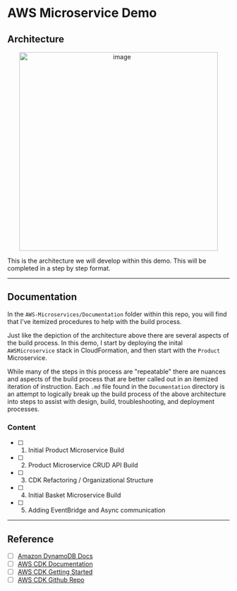 # AWS Microservice Demo

## Architecture

<p align="center">
<img width="450" alt="image" src="https://github.com/gabrrodriguez/aws-cdk-demo/assets/126508932/f0079a61-8cb1-41a8-875e-0cfd2724f41c">
</p>

This is the architecture we will develop within this demo. This will be completed in a step by step format. 

-------

## Documentation 

In the `AWS-Microservices/Documentation` folder within this repo, you will find that I've itemized procedures to help with the build process. 

Just like the depiction of the architecture above there are several aspects of the build process. In this demo, I start by deploying the inital `AWSMicroservice` stack in CloudFormation, and then start with the `Product` Microservice. 

While many of the steps in this process are "repeatable" there are nuances and aspects of the build process that are better called out in an itemized iteration of instruction. Each `.md` file found in the `Documentation` directory is an attempt to logically break up the build process of the above architecture into steps to assist with design, build, troubleshooting, and deployment processes. 

### Content 

- [ ] 1. Initial Product Microservice Build
- [ ] 2. Product Microservice CRUD API Build
- [ ] 3. CDK Refactoring / Organizational Structure
- [ ] 4. Initial Basket Microservice Build
- [ ] 5. Adding EventBridge and Async communication

------

## Reference 

- [ ] [Amazon DynamoDB Docs](https://docs.aws.amazon.com/cdk/api/v2/docs/aws-cdk-lib.aws_dynamodb-readme.html)
- [ ] [AWS CDK Documentation](https://github.com/gabrrodriguez/aws-cdk-dynamodb-table/tree/cdk-v2)
- [ ] [AWS CDK Getting Started](https://docs.aws.amazon.com/cdk/v2/guide/getting_started.html)
- [ ] [AWS CDK Github Repo](https://github.com/aws/aws-cdk/tree/main/packages/aws-cdk-lib)